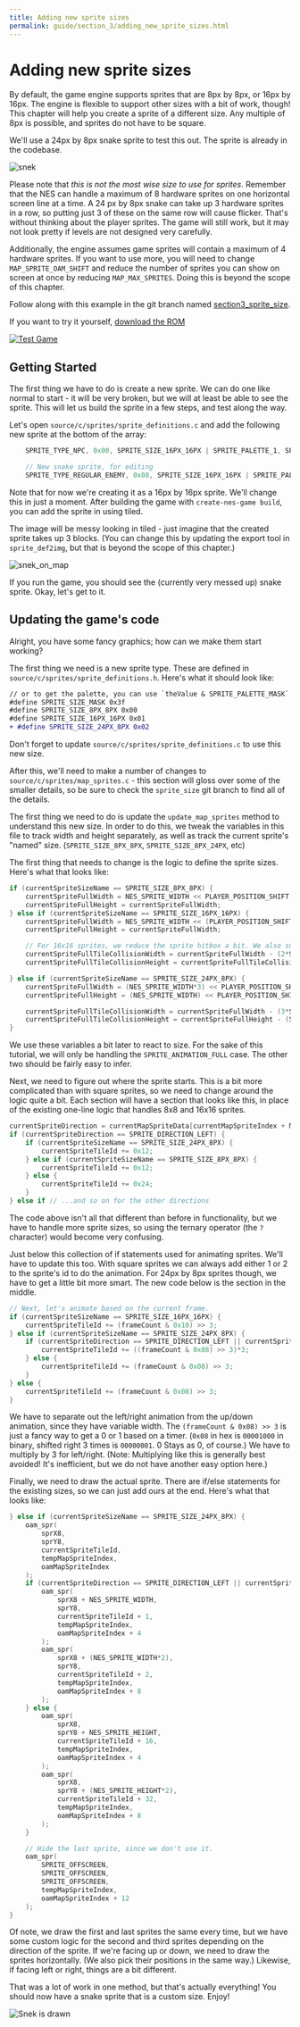 ```yaml
---
title: Adding new sprite sizes
permalink: guide/section_3/adding_new_sprite_sizes.html
---
```

# Adding new sprite sizes

By default, the game engine supports sprites that are 8px by 8px, or 16px by 16px. The engine is flexible to support other
sizes with a bit of work, though! This chapter will help you create a sprite of a different size. Any multiple of 8px
is possible, and sprites do not have to be square.

We'll use a 24px by 8px snake sprite to test this out. The sprite is already in the codebase.

![snek](../images/snek.png)

Please note that _this is not the most wise size to use for sprites_. Remember that the NES can handle a maximum
of 8 hardware sprites on one horizontal screen line at a time. A 24 px by 8px snake can take up 3 hardware
sprites in a row, so putting just 3 of these on the same row will cause flicker. That's without thinking about
the player sprites. The game will still work,
but it may not look pretty if levels are not designed very carefully. 

Additionally, the engine assumes game sprites will contain a maximum of 4 hardware sprites. If you want to
use more, you will need to change `MAP_SPRITE_OAM_SHIFT` and reduce the number of sprites you can show on
screen at once by reducing `MAP_MAX_SPRITES`. Doing this is beyond the scope of this chapter.

Follow along with this example in the git branch named
[section3_sprite_size](https://gh.nes.science/nes-starter-kit/compare/section3_sprite_size).

If you want to try it yourself, 
[download the ROM](https://s3.amazonaws.com/nes-starter-kit/section3_sprite_size/starter.latest.nes)

<a href="https://nes-starter-kit.nes.science/guide/section_3/adding_new_sprite_sizes.html" data-emulator-branch="section3_sprite_size">
    <img alt="Test Game" src="../images/button_test-rom.png" style="margin:auto; display: block;" >
</a>

## Getting Started

The first thing we have to do is create a new sprite. We can do one like normal to start - it will be very
broken, but we will at least be able to see the sprite. This will let us build the sprite in a few steps, and
test along the way.

Let's open `source/c/sprites/sprite_definitions.c` and add the following new sprite at the bottom of the array: 

```c
    SPRITE_TYPE_NPC, 0x00, SPRITE_SIZE_16PX_16PX | SPRITE_PALETTE_1, SPRITE_ANIMATION_NONE, SPRITE_MOVEMENT_NONE, 0x01, 14, 0x00,

    // New snake sprite, for editing
    SPRITE_TYPE_REGULAR_ENEMY, 0x08, SPRITE_SIZE_16PX_16PX | SPRITE_PALETTE_2, SPRITE_ANIMATION_FULL, SPRITE_MOVEMENT_RANDOM_WANDER, 0x01, 14, 0x01

```

Note that for now we're creating it as a 16px by 16px sprite. We'll change this in just a moment. After building the
game with `create-nes-game build`, you can add the sprite in using tiled. 

The image will be messy looking in tiled - just imagine 
that the created sprite takes up 3 blocks. (You can change this by updating the export tool in 
`sprite_def2img`, but that is beyond the scope of this chapter.)

![snek_on_map](../images/snek_on_map.png)

If you run the game, you should see the (currently very messed up) snake sprite. Okay, let's get to it.

## Updating the game's code

Alright, you have some fancy graphics; how can we make them start working?

The first thing we need is a new sprite type. These are defined in `source/c/sprites/sprite_definitions.h`. Here's
what it should look like: 

```diff
// or to get the palette, you can use `theValue & SPRITE_PALETTE_MASK`
#define SPRITE_SIZE_MASK 0x3f
#define SPRITE_SIZE_8PX_8PX 0x00
#define SPRITE_SIZE_16PX_16PX 0x01
+ #define SPRITE_SIZE_24PX_8PX 0x02
```

Don't forget to update `source/c/sprites/sprite_definitions.c` to use this new size.

After this, we'll need to make a number of changes to `source/c/sprites/map_sprites.c` - this section will gloss over
some of the smaller details, so be sure to check the `sprite_size` git branch to find all of the details.

The first thing we need to do is update the `update_map_sprites` method to understand this new size. In order to do
this, we tweak the variables in this file to track width and height separately, as well as track the current sprite's
"named" size. (`SPRITE_SIZE_8PX_8PX`, `SPRITE_SIZE_8PX_24PX`, etc)

The first thing that needs to change is the logic to define the sprite sizes. Here's what that looks like: 

```c
if (currentSpriteSizeName == SPRITE_SIZE_8PX_8PX) {
    currentSpriteFullWidth = NES_SPRITE_WIDTH << PLAYER_POSITION_SHIFT;
    currentSpriteFullHeight = currentSpriteFullWidth;
} else if (currentSpriteSizeName == SPRITE_SIZE_16PX_16PX) {
    currentSpriteFullWidth = NES_SPRITE_WIDTH << (PLAYER_POSITION_SHIFT+1);
    currentSpriteFullHeight = currentSpriteFullWidth;

    // For 16x16 sprites, we reduce the sprite hitbox a bit. We also subtract this offset from X/y in-place
    currentSpriteFullTileCollisionWidth = currentSpriteFullWidth - (2*SPRITE_TILE_HITBOX_OFFSET);
    currentSpriteFullTileCollisionHeight = currentSpriteFullTileCollisionWidth;

} else if (currentSpriteSizeName == SPRITE_SIZE_24PX_8PX) {
    currentSpriteFullWidth = (NES_SPRITE_WIDTH*3) << PLAYER_POSITION_SHIFT;
    currentSpriteFullHeight = (NES_SPRITE_WIDTH) << PLAYER_POSITION_SHIFT;

    currentSpriteFullTileCollisionWidth = currentSpriteFullWidth - (3*SPRITE_TILE_HITBOX_OFFSET);
    currentSpriteFullTileCollisionHeight = currentSpriteFullHeight - (SPRITE_TILE_HITBOX_OFFSET);
}
```

We use these variables a bit later to react to size. For the sake of this tutorial, we will only be handling the 
`SPRITE_ANIMATION_FULL` case. The other two should be fairly easy to infer. 

Next, we need to figure out where the sprite starts. This is a bit more complicated than with square sprites, so we
need to change around the logic quite a bit. Each section will have a section that looks like this, in place of the
existing one-line logic that handles 8x8 and 16x16 sprites. 

```c
currentSpriteDirection = currentMapSpriteData[currentMapSpriteIndex + MAP_SPRITE_DATA_POS_CURRENT_DIRECTION];
if (currentSpriteDirection == SPRITE_DIRECTION_LEFT) {
    if (currentSpriteSizeName == SPRITE_SIZE_24PX_8PX) {
        currentSpriteTileId += 0x12;
    } else if (currentSpriteSizeName == SPRITE_SIZE_8PX_8PX) {
        currentSpriteTileId += 0x12;
    } else {
        currentSpriteTileId += 0x24;
    }
} else if // ...and so on for the other directions
```

The code above isn't all that different than before in functionality, but we have to handle more sprite sizes,
so using the ternary operator (the `?` character) would become very confusing.

Just below this collection of if statements used for animating sprites. We'll have to update this too. With square
sprites we can always add either 1 or 2 to the sprite's id to do the animation. For 24px by 8px sprites though,
we have to get a little bit more smart. The new code below is the section in the middle.

```c
// Next, let's animate based on the current frame.
if (currentSpriteSizeName == SPRITE_SIZE_16PX_16PX) {
    currentSpriteTileId += (frameCount & 0x10) >> 3;
} else if (currentSpriteSizeName == SPRITE_SIZE_24PX_8PX) {
    if (currentSpriteDirection == SPRITE_DIRECTION_LEFT || currentSpriteDirection == SPRITE_DIRECTION_RIGHT) {
        currentSpriteTileId += ((frameCount & 0x08) >> 3)*3;
    } else {
        currentSpriteTileId += (frameCount & 0x08) >> 3;
    }
} else {
    currentSpriteTileId += (frameCount & 0x08) >> 3;
}
```

We have to separate out the left/right animation from the up/down animation, since they have variable width.
The `(frameCount & 0x08) >> 3` is just a fancy way to get a 0 or 1 based on a timer. (`0x08` in hex is 
`00001000` in binary, shifted right 3 times is `00000001`. 0 Stays as 0, of course.) We have to multiply by 
3 for left/right. (Note: Multiplying like this is generally best avoided! It's inefficient, but we do not have
another easy option here.)

Finally, we need to draw the actual sprite. There are if/else statements for the existing sizes, so we can just add
ours at the end. Here's what that looks like: 

```c
} else if (currentSpriteSizeName == SPRITE_SIZE_24PX_8PX) {
    oam_spr(
        sprX8,
        sprY8,
        currentSpriteTileId,
        tempMapSpriteIndex,
        oamMapSpriteIndex
    );
    if (currentSpriteDirection == SPRITE_DIRECTION_LEFT || currentSpriteDirection == SPRITE_DIRECTION_RIGHT) {
        oam_spr(
            sprX8 + NES_SPRITE_WIDTH,
            sprY8,
            currentSpriteTileId + 1,
            tempMapSpriteIndex,
            oamMapSpriteIndex + 4
        );
        oam_spr(
            sprX8 + (NES_SPRITE_WIDTH*2),
            sprY8,
            currentSpriteTileId + 2,
            tempMapSpriteIndex,
            oamMapSpriteIndex + 8
        );
    } else {
        oam_spr(
            sprX8,
            sprY8 + NES_SPRITE_HEIGHT,
            currentSpriteTileId + 16,
            tempMapSpriteIndex,
            oamMapSpriteIndex + 4
        );
        oam_spr(
            sprX8,
            sprY8 + (NES_SPRITE_HEIGHT*2),
            currentSpriteTileId + 32,
            tempMapSpriteIndex,
            oamMapSpriteIndex + 8
        );
    }

    // Hide the last sprite, since we don't use it.
    oam_spr(
        SPRITE_OFFSCREEN,
        SPRITE_OFFSCREEN,
        SPRITE_OFFSCREEN,
        tempMapSpriteIndex,
        oamMapSpriteIndex + 12
    );
}
```

Of note, we draw the first and last sprites the same every time, but we have some custom logic for the 
second and third sprites depending on the direction of the sprite. If we're facing up or down, we need to 
draw the sprites horizontally. (We also pick their positions in the same way.) Likewise, if facing left or right, 
things are a bit different.

That was a lot of work in one method, but that's actually everything! You should now have a snake sprite
that is a custom size. Enjoy!

![Snek is drawn](../images/snek_done.gif)